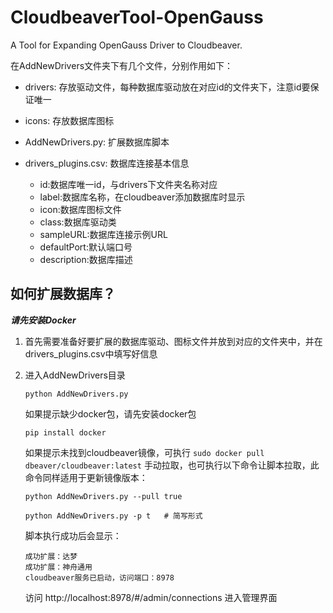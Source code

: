 # CloudbeaverTool-OpenGauss
A Tool for Expanding OpenGauss Driver to Cloudbeaver. 

在AddNewDrivers文件夹下有几个文件，分别作用如下：
- drivers: 存放驱动文件，每种数据库驱动放在对应id的文件夹下，注意id要保证唯一
- icons: 存放数据库图标
- AddNewDrivers.py: 扩展数据库脚本
- drivers_plugins.csv: 数据库连接基本信息
  
  - id:数据库唯一id，与drivers下文件夹名称对应
  - label:数据库名称，在cloudbeaver添加数据库时显示
  - icon:数据库图标文件
  - class:数据库驱动类
  - sampleURL:数据库连接示例URL
  - defaultPort:默认端口号
  - description:数据库描述

## 如何扩展数据库？

**_请先安装Docker_**

1. 首先需要准备好要扩展的数据库驱动、图标文件并放到对应的文件夹中，并在drivers_plugins.csv中填写好信息
2. 进入AddNewDrivers目录

    ```shell
    python AddNewDrivers.py
    ```
    
    如果提示缺少docker包，请先安装docker包
    
    ```shell
    pip install docker
    ```
    
    如果提示未找到cloudbeaver镜像，可执行 `sudo docker pull dbeaver/cloudbeaver:latest` 手动拉取，也可执行以下命令让脚本拉取，此命令同样适用于更新镜像版本：
    
    ```shell
    python AddNewDrivers.py --pull true
    
    python AddNewDrivers.py -p t   # 简写形式
    ```
    
    脚本执行成功后会显示：
    
    ```shell
    成功扩展：达梦
    成功扩展：神舟通用
    cloudbeaver服务已启动，访问端口：8978
    ```
    
    访问 http://localhost:8978/#/admin/connections 进入管理界面
